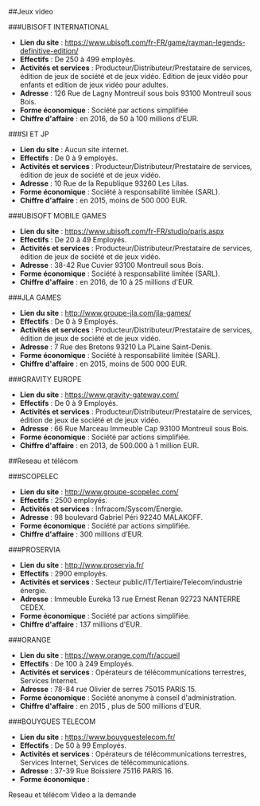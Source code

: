 ##Jeux video

###UBISOFT INTERNATIONAL

+ **Lien du site** : https://www.ubisoft.com/fr-FR/game/rayman-legends-definitive-edition/
+ **Effectifs** : De 250 à 499 employés.
+ **Activités et services** : Producteur/Distributeur/Prestataire de services, édition de jeux de société et de jeux vidéo. Edition de jeux vidéo pour enfants et edition de jeux vidéo pour adultes.
+ **Adresse** : 126 Rue de Lagny Montreuil sous bois 93100 Montreuil sous Bois.
+ **Forme économique** : Société par actions simplifiée
+ **Chiffre d'affaire** : en 2016, de 50 à 100 millions d'EUR.

###SI ET JP

+ **Lien du site** : Aucun site internet.
+ **Effectifs** : De 0 à 9 employés.
+ **Activités et services** :  Producteur/Distributeur/Prestataire de services, édition de jeux de société et de jeux vidéo.
+ **Adresse** : 10 Rue de la Republique 93260 Les Lilas.
+ **Forme économique** : Société à responsabilité limitée (SARL).
+ **Chiffre d'affaire** : en 2015,	moins de 500 000 EUR.

###UBISOFT MOBILE GAMES

+ **Lien du site** : https://www.ubisoft.com/fr-FR/studio/paris.aspx
+ **Effectifs** : De 20 à 49 Employés.
+ **Activités et services** : Producteur/Distributeur/Prestataire de services, édition de jeux de société et de jeux vidéo.
+ **Adresse** :  38-42 Rue Cuvier 93100 Montreuil sous Bois.
+ **Forme économique** : Société à responsabilité limitée (SARL).
+ **Chiffre d'affaire** : en 2016,	de 10 à 25 millions d'EUR.

###JLA GAMES

+ **Lien du site** : http://www.groupe-jla.com/jla-games/
+ **Effectifs** : De 0 à 9 Employés.
+ **Activités et services** : Producteur/Distributeur/Prestataire de services, édition de jeux de société et de jeux vidéo.
+ **Adresse** : 7 Rue des Bretons 93210 La PLaine Saint-Denis.
+ **Forme économique** : Société à responsabilité limitée (SARL).
+ **Chiffre d'affaire** : en 2015,	moins de 500 000 EUR.

###GRAVITY EUROPE

+ **Lien du site** : https://www.gravity-gateway.com/
+ **Effectifs** : De 0 à 9 Employés.
+ **Activités et services** : Producteur/Distributeur/Prestataire de services, édition de jeux de société et de jeux vidéo.
+ **Adresse** : 66 Rue Marceau Immeuble Cap 93100 Montreuil sous Bois.
+ **Forme économique** : Société par actions simplifiée.
+ **Chiffre d'affaire** : en 2013, de 500.000 à 1 million EUR.

##Reseau et télécom

###SCOPELEC

+ **Lien du site** : http://www.groupe-scopelec.com/
+ **Effectifs** : 2500 employés.
+ **Activités et services** : Infracom/Syscom/Energie.
+ **Adresse** : 98 boulevard Gabriel Péri 92240 MALAKOFF.
+ **Forme économique** : Société par actions simplifiée.
+ **Chiffre d'affaire** : 300 millions d’EUR.

###PROSERVIA

+ **Lien du site** : http://www.proservia.fr/
+ **Effectifs** : 2900 employés.
+ **Activités et services** : Secteur public/IT/Tertiaire/Telecom/industrie énergie.
+ **Adresse** : Immeuble Eureka 13 rue Ernest Renan 92723 NANTERRE CEDEX.
+ **Forme économique** : Société par actions simplifiée.
+ **Chiffre d'affaire** : 137 millions d'EUR.

###ORANGE

+ **Lien du site** : https://www.orange.com/fr/accueil
+ **Effectifs** : De 100 à 249 Employés.
+ **Activités et services** : Opérateurs de télécommunications terrestres, Services Internet.
+ **Adresse** : 78-84 rue Olivier de serres 75015 PARIS 15.
+ **Forme économique** : Société anonyme à conseil d'administration.
+ **Chiffre d'affaire** : en 2015	, plus de 500 millions d'EUR.

###BOUYGUES TELECOM

+ **Lien du site** : https://www.bouyguestelecom.fr/
+ **Effectifs** : De 50 à 99 Employés.
+ **Activités et services** : Opérateurs de télécommunications terrestres, Services Internet, Services de télécommunications.
+ **Adresse** : 37-39 Rue Boissiere 75116 PARIS 16.
+ **Forme économique** :


























Reseau et télécom
Video a la demande
